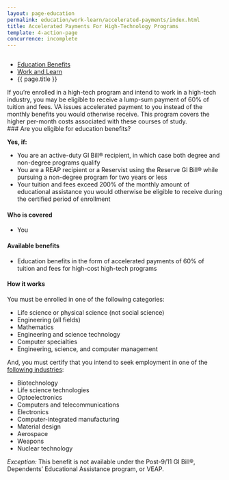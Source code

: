 ```yaml
---
layout: page-education
permalink: education/work-learn/accelerated-payments/index.html
title: Accelerated Payments For High-Technology Programs
template: 4-action-page
concurrence: incomplete
---
```


<div class="splash" markdown="0">
<div class="row" markdown="0">
<div class="small-12 columns" markdown="0">

<ul class="breadcrumbs" role="menubar" aria-label="Primary">
<li class="parent"><a href="{{ site.url }}/education/">Education Benefits</a></li>
<li class="parent"><a href="{{ site.url }}/education/work-learn/">Work and Learn</a></li>
<li class="active">{{ page.title }}</li>
</ul>

</div>
</div>
</div>

<div class="main" role="main" markdown="0">

<!--<div class="action-bar">
  <div class="row">
    <div class="small-12 columns">
      
    </div>
  </div>  
</div>-->

<div class="section one" markdown="0">
<div class="primary" markdown="0">
<div class="row" markdown="0">
<div class="small-12 columns" markdown="1">
If you’re enrolled in a high-tech program and intend to work in a high-tech industry, you may be eligible to receive a lump-sum payment of 60% of tuition and fees. VA issues accelerated payment to you instead of the monthly benefits you would otherwise receive. This program covers the higher per-month costs associated with these courses of study.
</div>
<div class="small-12 columns" markdown="1">
<div class="call-out">
### Are you eligible for education benefits?

**Yes, if:** 

-	You are an active-duty GI Bill® recipient, in which case both degree and non-degree programs qualify
-	You are a REAP recipient or a Reservist using the Reserve GI Bill® while pursuing a non-degree program for two years or less
-	Your tuition and fees exceed 200% of the monthly amount of educational assistance you would otherwise be eligible to receive during the certified period of enrollment

#### Who is covered
- You

#### Available benefits
- Education benefits in the form of accelerated payments of 60% of tuition and fees for high-cost high-tech programs

#### How it works

You must be enrolled in one of the following categories:

-	Life science or physical science (not social science)
-	Engineering (all fields)
-	Mathematics
-	Engineering and science technology
-	Computer specialties
-	Engineering, science, and computer management

And, you must certify that you intend to seek employment in one of the [following industries](http://www.gpo.gov/fdsys/granule/USCODE-2011-title38/USCODE-2011-title38-partIII-chap30-subchapII-sec3014A):

- Biotechnology
- Life science technologies
- Optoelectronics
- Computers and telecommunications
- Electronics
- Computer-integrated manufacturing
- Material design
- Aerospace
- Weapons
- Nuclear technology

*Exception:* This benefit is not available under the Post-9/11 GI Bill®, Dependents’ Educational Assistance program, or VEAP.
</div>


</div>
</div>
</div>

</div>
